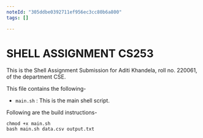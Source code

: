 ```yaml
---
noteId: "305ddbe0392711ef956ec3cc80b6a800"
tags: []

---
```


# SHELL ASSIGNMENT CS253

This is the Shell Assignment Submission for Aditi Khandela, roll no. 220061, of the department CSE.

This file contains the following-
- `main.sh` : This is the main shell script.

Following are the build instructions-
```
chmod +x main.sh
bash main.sh data.csv output.txt
```
